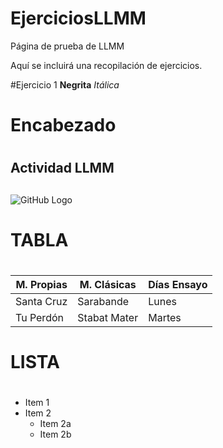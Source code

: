 # EjerciciosLLMM
Página de prueba de LLMM

Aquí se incluirá una recopilación de ejercicios.

#Ejercicio 1
**Negrita**
*Itálica*

# Encabezado <h1> 
  
## Actividad LLMM <h2>
  
 ![GitHub Logo](http://i.stack.imgur.com/e8nZC.gif)

# TABLA <h1>
  
M. Propias  | M. Clásicas    | Días Ensayo
------------ | ------------- | ------------
Santa Cruz | Sarabande | Lunes
Tu Perdón | Stabat Mater | Martes


# LISTA <h1>
  * Item 1
* Item 2
  * Item 2a
  * Item 2b
